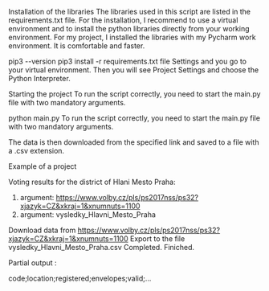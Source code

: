 Installation of the libraries
The libraries used in this script are listed in the requirements.txt file. For the installation, I recommend to use a virtual environment and to install the python libraries directly from your working environment. For my project, I installed the libraries with my Pycharm work environment. It is comfortable and faster.

pip3 --version
pip3 install -r requirements.txt
file
Settings and you go to your virtual environment.
Then you will see Project Settings and choose the Python Interpreter.

Starting the project
To run the script correctly, you need to start the main.py file with two mandatory arguments.

python main.py <base file reference> <tracking file>
To run the script correctly, you need to start the main.py file with two mandatory arguments.

The data is then downloaded from the specified link and saved to a file with a .csv extension.

Example of a project

Voting results for the district of Hlani Mesto Praha:

1. argument: https://www.volby.cz/pls/ps2017nss/ps32?xjazyk=CZ&xkraj=1&xnumnuts=1100
2. argument: vysledky_Hlavni_Mesto_Praha

Download data from https://www.volby.cz/pls/ps2017nss/ps32?xjazyk=CZ&xkraj=1&xnumnuts=1100
Export to the file vysledky_Hlavni_Mesto_Praha.csv
Completed.
Finiched.

Partial output :

code;location;registered;envelopes;valid;...
